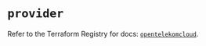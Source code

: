# `provider`

Refer to the Terraform Registry for docs: [`opentelekomcloud`](https://registry.terraform.io/providers/opentelekomcloud/opentelekomcloud/1.36.12/docs).
